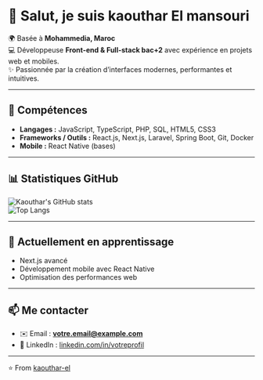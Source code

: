 # 👋 Salut, je suis kaouthar El mansouri 

🌍 Basée à **Mohammedia, Maroc**  
💻 Développeuse **Front-end & Full-stack bac+2** avec expérience en projets web et mobiles.  
✨ Passionnée par la création d’interfaces modernes, performantes et intuitives.  

---

## 🚀 Compétences
- **Langages :** JavaScript, TypeScript, PHP, SQL, HTML5, CSS3  
- **Frameworks / Outils :** React.js, Next.js, Laravel, Spring Boot, Git, Docker  
- **Mobile :** React Native (bases)  

---

## 📊 Statistiques GitHub
![Kaouthar's GitHub stats](https://github-readme-stats.vercel.app/api?username=kaouthar-el&show_icons=true&theme=radical)  
![Top Langs](https://github-readme-stats.vercel.app/api/top-langs/?username=kaouthar-el&layout=compact&theme=radical)

---

## 🌱 Actuellement en apprentissage
- Next.js avancé  
- Développement mobile avec React Native  
- Optimisation des performances web  

---

## 📫 Me contacter
- ✉️ Email : **votre.email@example.com**  
- 💼 LinkedIn : [linkedin.com/in/votreprofil](https://linkedin.com)  

---

⭐️ From [kaouthar-el](https://github.com/kaouthar-el)
